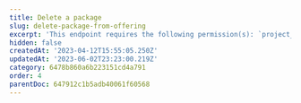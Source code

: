 ```yaml
---
title: Delete a package
slug: delete-package-from-offering
excerpt: 'This endpoint requires the following permission(s): `project_configuration:packages:read_write`.'
hidden: false
createdAt: '2023-04-12T15:55:05.250Z'
updatedAt: '2023-06-02T23:23:00.219Z'
category: 6478b860a6b223151cd4a791
order: 4
parentDoc: 647912c1b5adb40061f60568
---
```

